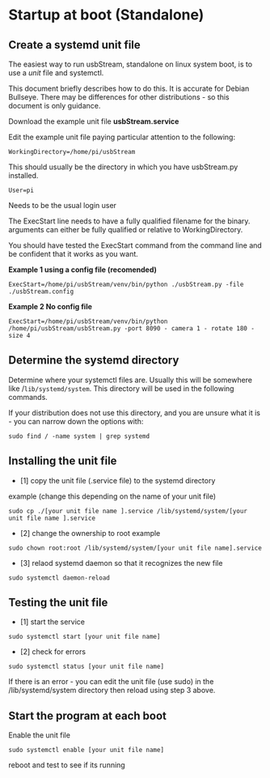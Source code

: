 # Startup at boot (Standalone)

## Create a systemd unit file 
The easiest way to run usbStream, standalone on linux system boot, is to use a *unit* file and systemctl.

This document briefly describes how to do this. It is accurate for Debian Bullseye.  There may be differences for other distributions - so this document is only guidance.

Download the example unit file **usbStream.service**<br>

Edit the example unit file paying particular attention to the following:
```
WorkingDirectory=/home/pi/usbStream
```
This should usually be the directory in which you have usbStream.py installed.

```
User=pi
```
Needs to be the usual login user

The ExecStart line needs to have a fully qualified filename for the binary. arguments can either be fully qualified or relative to WorkingDirectory.

You should have tested the ExecStart command from the command line and be confident that it works as you want.

**Example 1 using a config file (recomended)**
```
ExecStart=/home/pi/usbStream/venv/bin/python ./usbStream.py -file ./usbStream.config
```

**Example 2 No config file**
```
ExecStart=/home/pi/usbStream/venv/bin/python /home/pi/usbStream/usbStream.py -port 8090 - camera 1 - rotate 180 -size 4
```

## Determine the systemd directory

Determine where your systemctl files are. Usually this will be somewhere like /`lib/systemd/system`. This directory will be used in the following commands.

If your distribution does not use this directory, and you are unsure what it is - you can narrow down the options with:

```
sudo find / -name system | grep systemd
```

## Installing the unit file

- [1]  copy the unit file (.service file) to the systemd directory

example (change this depending on the name of your unit file)
```
sudo cp ./[your unit file name ].service /lib/systemd/system/[your unit file name ].service
```

- [2] change the ownership to root
example
```
sudo chown root:root /lib/systemd/system/[your unit file name].service
```

- [3]  relaod systemd daemon so that it recognizes the new file

```
sudo systemctl daemon-reload
```

## Testing the unit file

- [1]  start the service

```
sudo systemctl start [your unit file name]
```

- [2]  check for errors

```
sudo systemctl status [your unit file name]
```

If there is an error - you can edit the unit file (use sudo) in the /lib/systemd/system directory then reload using step 3 above.

## Start the program at each boot

Enable the unit file
```
sudo systemctl enable [your unit file name]
```

reboot and test to see if its running